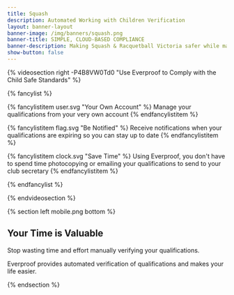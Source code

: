 ```yaml
---
title: Squash
description: Automated Working with Children Verification
layout: banner-layout
banner-image: /img/banners/squash.png
banner-title: SIMPLE, CLOUD-BASED COMPLIANCE
banner-description: Making Squash & Racquetball Victoria safer while making your life easier.
show-button: false
---
```


{% videosection right -P4B8VW0Td0 "Use Everproof to Comply with the Child Safe Standards" %}

{% fancylist %}

{% fancylistitem user.svg "Your Own Account" %}
Manage your qualifications from your very own account
{% endfancylistitem %}

{% fancylistitem flag.svg "Be Notified" %}
Receive notifications when your qualifications are expiring so you can stay up to date
{% endfancylistitem %}

{% fancylistitem clock.svg "Save Time" %}
Using Everproof, you don't have to spend time photocopying or emailing your qualifications to send to your club secretary
{% endfancylistitem %}

{% endfancylist %}

{% endvideosection %}

{% section left mobile.png bottom %}

## Your Time is Valuable

Stop wasting time and effort manually verifying your qualifications.

Everproof provides automated verification of qualifications and makes your life easier.



{% endsection %}
